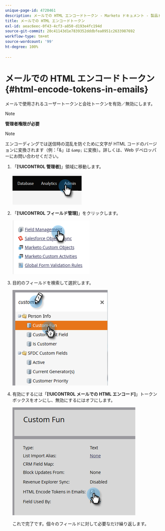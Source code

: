 ```yaml
---
unique-page-id: 4720461
description: メールでの HTML エンコードトークン - Marketo ドキュメント - 製品ドキュメント
title: メールでの HTML エンコードトークン
exl-id: aeac6eec-0f43-4cf3-a850-d193e4fc194d
source-git-commit: 20c41143d1e7839352dddbfea0951c2633987692
workflow-type: tm+mt
source-wordcount: '99'
ht-degree: 100%

---
```


# メールでの HTML エンコードトークン {#html-encode-tokens-in-emails}

メールで使用されるユーザートークンと会社トークンを有効／無効にします。

>[!NOTE]
>
>**管理者権限が必要**

>[!NOTE]
>
>エンコーディングでは送信時の混乱を防ぐために文字が HTML コードのバージョンに変換されます（例：「&amp;」は `&amp;` に変換）。詳しくは、Web デベロッパーにお問い合わせください。

1. 「**[!UICONTROL 管理者]**」領域に移動します。

   ![](assets/html-encode-tokens-in-emails-1.png)

1. 「**[!UICONTROL フィールド管理]**」をクリックします。

   ![](assets/html-encode-tokens-in-emails-2.png)

1. 目的のフィールドを検索して選択します。

   ![](assets/html-encode-tokens-in-emails-3.png)

1. 有効にするには「**[!UICONTROL メールでの HTML エンコード]**」トークンボックスをオンにし、無効にするにはオフにします。

   ![](assets/html-encode-tokens-in-emails-4.png)

   これで完了です。個々のフィールドに対して必要なだけ繰り返します。
